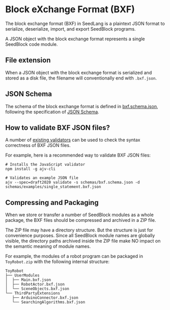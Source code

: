 # Block eXchange Format (BXF)

The block exchange format (BXF) in SeedLang is a plaintext JSON format to
serialize, deserialize, import, and export SeedBlock programs.

A JSON object with the block exchange format represents a single SeedBlock code
module.

## File extension

When a JSON object with the block exchange format is serialized and stored as a
disk file, the filename will conventionally end with `.bxf.json`.

## JSON Schema

The schema of the block exchange format is defined in
[bxf.schema.json](/schemas/bxf.schema.json), following the specification of
[JSON Schema](https://json-schema.org/).

## How to validate BXF JSON files?

A number of [existing
validators](http://json-schema.org/implementations.html#validators) can be used
to check the syntax correctness of BXF JSON files.

For example, here is a recommended way to validate BXF JSON files:

```shell
# Installs the JavaScript validator
npm install -g ajv-cli

# Validates an example JSON file
ajv --spec=draft2020 validate -s schemas/bxf.schema.json -d schemas/examples/single_statement.bxf.json
```

## Compressing and Packaging

When we store or transfer a number of SeedBlock modules as a whole package, the
BXF files should be compressed and archived in a ZIP file.

The ZIP file may have a directory structure. But the structure is just for
convenience purposes. Since all SeedBlock module names are globally visible, the
directory paths archived inside the ZIP file make NO impact on the semantic
meaning of module names.

For example, the modules of a robot program can be packaged in `ToyRobot.zip`
with the following internal structure:

```shell
ToyRobot
├── UserModules
│  ├── Main.bxf.json
│  ├── RobotActor.bxf.json
│  └── SceneObjects.bxf.json
└── ThirdPartyExtensions
   ├── ArduinoConnector.bxf.json
   └── SearchingAlgorithms.bxf.json
```
